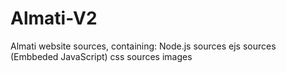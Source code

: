 # Almati-V2
Almati website sources, containing:
Node.js sources
ejs sources (Embbeded JavaScript)
css sources
images
